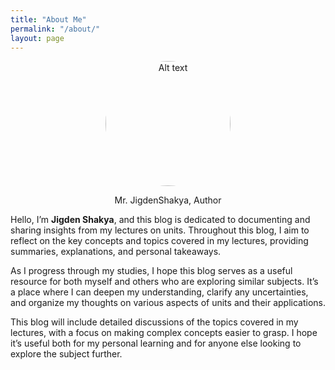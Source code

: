 ```yaml
---
title: "About Me"
permalink: "/about/"
layout: page
---
```

<div style="text-align:center;">
  <img src="../Blogs_DBS101_SS2025/images/profile.jpg" alt="Alt text" width="200" height="200" style="border-radius:50%;">
  <p>Mr. JigdenShakya, Author</p>    
</div>



Hello, I’m **Jigden Shakya**, and this blog is dedicated to documenting and sharing insights from my lectures on units. Throughout this blog, I aim to reflect on the key concepts and topics covered in my lectures, providing summaries, explanations, and personal takeaways.

As I progress through my studies, I hope this blog serves as a useful resource for both myself and others who are exploring similar subjects. It’s a place where I can deepen my understanding, clarify any uncertainties, and organize my thoughts on various aspects of units and their applications.

This blog will include detailed discussions of the topics covered in my lectures, with a focus on making complex concepts easier to grasp. I hope it’s useful both for my personal learning and for anyone else looking to explore the subject further.

